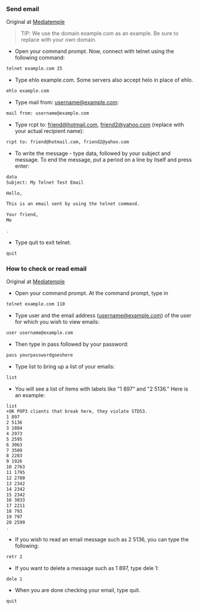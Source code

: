 ### Send email
Original at [Mediatemple](https://mediatemple.net/community/products/dv/204404584/sending-or-viewing-emails-using-telnet)
> TIP: We use the domain example.com as an example. Be sure to replace with your own domain.

* Open your command prompt. Now, connect with telnet using the following command:
```bash
telnet example.com 25
```
* Type ehlo example.com. Some servers also accept helo in place of ehlo.
```bash
ehlo example.com
```
* Type mail from: username@example.com:
```bash
mail from: username@example.com
```
* Type rcpt to: friend@hotmail.com, friend2@yahoo.com (replace with your actual recipient name):
```bash
rcpt to: friend@hotmail.com, friend2@yahoo.com
```
* To write the message - type data, followed by your subject and message. To end the message, put a period on a line by itself and press enter:
```bash
data
Subject: My Telnet Test Email

Hello,

This is an email sent by using the telnet command.

Your friend,
Me

.
```
* Type quit to exit telnet.
```bash
quit
```

### How to check or read email
Original at  [Mediatemple](https://mediatemple.net/community/products/dv/204404584/sending-or-viewing-emails-using-telnet)
* Open your command prompt. At the command prompt, type in
```bash
telnet example.com 110
```
* Type user and the email address (username@example.com) of the user for which you wish to view emails:
```bash
user username@example.com
```
* Then type in pass followed by your password:
```bash
pass yourpasswordgoeshere
```
* Type list to bring up a list of your emails:
```bash
list
```
* You will see a list of items with labels like "1 897" and "2 5136." Here is an example:
```bash
list
+OK POP3 clients that break here, they violate STD53.
1 897
2 5136
3 1884
4 2973
5 2595
6 3063
7 3509
8 2283
9 1926
10 2763
11 1795
12 2780
13 2342
14 2342
15 2342
16 3833
17 2211
18 793
19 797
20 2599
.
```
* If you wish to read an email message such as 2 5136, you can type the following:
```bash
retr 2 
```
* If you want to delete a message such as 1 897, type dele 1:
```bash
dele 1
```
* When you are done checking your email, type quit.
```bash
quit
```
